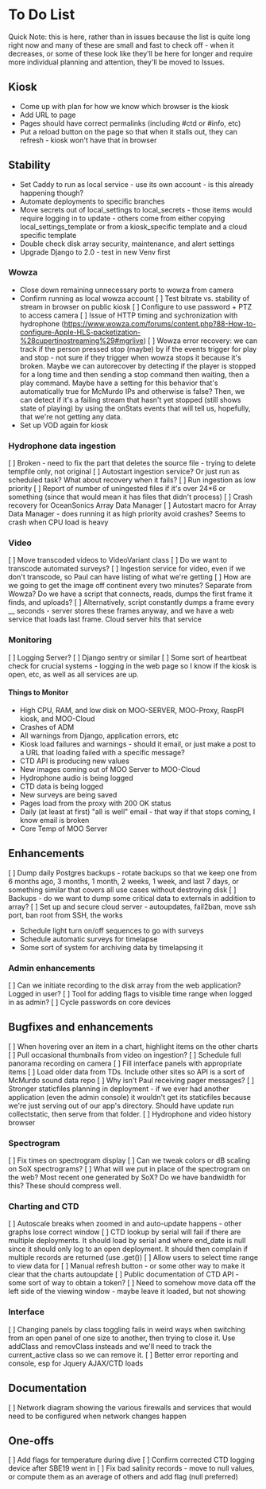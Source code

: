 # To Do List
Quick Note: this is here, rather than in issues because the list is quite
long right now and many of these are small and fast to check off - when it
decreases, or some of these look like they'll be here for longer and require
more individual planning and attention, they'll be moved to Issues.

## Kiosk
 * Come up with plan for how we know which browser is the kiosk
 * Add URL to page
 * Pages should have correct permalinks (including #ctd or #info, etc)
 * Put a reload button on the page so that when it stalls out, they can refresh - kiosk won't have that in browser

## Stability
 * Set Caddy to run as local service - use its own account - is this already happening though?
 * Automate deployments to specific branches
 * Move secrets out of local_settings to local_secrets - those items would require logging in to update - others come from either copying local_settings_template or from a kiosk_specific template and a cloud specific template
 * Double check disk array security, maintenance, and alert settings
 * Upgrade Django to 2.0 - test in new Venv first

### Wowza
 * Close down remaining unnecessary ports to wowza from camera
 * Confirm running as local wowza account
[ ] Test bitrate vs. stability of stream in browser on public kiosk
[ ] Configure to use password + PTZ to access camera
[ ] Issue of HTTP timing and sychronization with hydrophone (https://www.wowza.com/forums/content.php?88-How-to-configure-Apple-HLS-packetization-%28cupertinostreaming%29#mgrlive)
[ ] Wowza error recovery: we can track if the person pressed stop (maybe) by if the events trigger for play and stop - not sure if they trigger when wowza stops it because it's broken. Maybe we can autorecover by detecting if the player is stopped for a long time and then sending a stop command then waiting, then a play command. Maybe have a setting for this behavior that's automatically true for McMurdo IPs and otherwise is false? Then, we can detect if it's a failing stream that hasn't yet stopped (still shows state of playing) by using the onStats events that will tell us, hopefully, that we're not getting any data.
 * Set up VOD again for kiosk

### Hydrophone data ingestion
[ ] Broken - need to fix the part that deletes the source file - trying to delete tempfile only, not original
[ ] Autostart ingestion service? Or just run as scheduled task? What about recovery when it fails?
[ ] Run ingestion as low priority
[ ] Report of number of uningested files if it's over 24*6 or something (since that would mean it has files that didn't process)
[ ] Crash recovery for OceanSonics Array Data Manager
[ ] Autostart macro for Array Data Manager - does running it as high priority avoid crashes? Seems to crash when CPU load is heavy

### Video
[ ] Move transcoded videos to VideoVariant class
[ ] Do we want to transcode automated surveys?
[ ] Ingestion service for video, even if we don't transcode, so Paul can have listing of what we're getting
[ ] How are we going to get the image off continent every two minutes? Separate from Wowza? Do we have a script that connects, reads, dumps the first frame it finds, and uploads?
[ ] Alternatively, script constantly dumps a frame every __ seconds - server stores these frames anyway, and we have a web service that loads last frame. Cloud server hits that service

### Monitoring
[ ] Logging Server?
[ ] Django sentry or similar
[ ] Some sort of heartbeat check for crucial systems - logging in the web page so I know if the kiosk is open, etc, as well as all services are up.

#### Things to Monitor
 * High CPU, RAM, and low disk on MOO-SERVER, MOO-Proxy, RaspPI kiosk, and MOO-Cloud
 * Crashes of ADM
 * All warnings from Django, application errors, etc
 * Kiosk load failures and warnings - should it email, or just make a post to a URL that loading failed with a specific message?
 * CTD API is producing new values
 * New images coming out of MOO Server to MOO-Cloud
 * Hydrophone audio is being logged
 * CTD data is being logged
 * New surveys are being saved
 * Pages load from the proxy with 200 OK status
 * Daily (at least at first) "all is well" email - that way if that stops coming, I know email is broken
 * Core Temp of MOO Server

## Enhancements
[ ] Dump daily Postgres backups - rotate backups so that we keep one from 6 months ago, 3 months, 1 month, 2 weeks, 1 week, and last 7 days, or something similar that covers all use cases without destroying disk
[ ] Backups - do we want to dump some critical data to externals in addition to array?
[ ] Set up and secure cloud server - autoupdates, fail2ban, move ssh port, ban root from SSH, the works
 * Schedule light turn on/off sequences to go with surveys
 * Schedule automatic surveys for timelapse
 * Some sort of system for archiving data by timelapsing it

### Admin enhancements
[ ] Can we initiate recording to the disk array from the web application? Logged in user?
[ ] Tool for adding flags to visible time range when logged in as admin?
[ ] Cycle passwords on core devices

## Bugfixes and enhancements
[ ] When hovering over an item in a chart, highlight items on the other charts
[ ] Pull occasional thumbnails from video on ingestion?
[ ] Schedule full panorama recording on camera
[ ] Fill interface panels with appropriate items
[ ] Load older data from TDs. Include other sites so API is a sort of McMurdo sound data repo
[ ] Why isn't Paul receiving pager messages?
[ ] Stronger staticfiles planning in deployment - if we ever had another application (even the admin console) it wouldn't get its staticfiles because we're just serving out of our app's directory. Should have update run collectstatic, then serve from that folder.
[ ] Hydrophone and video history browser

### Spectrogram
[ ] Fix times on spectrogram display
[ ] Can we tweak colors or dB scaling on SoX spectrograms?
[ ] What will we put in place of the spectrogram on the web? Most recent one generated by SoX? Do we have bandwidth for this? These should compress well.

### Charting and CTD
[ ] Autoscale breaks when zoomed in and auto-update happens - other graphs lose correct window
[ ] CTD lookup by serial will fail if there are multiple deployments. It should load by serial and where end_date is null since it should only log to an open deployment. It should then complain if multiple records are returned (use .get())
[ ] Allow users to select time range to view data for
[ ] Manual refresh button - or some other way to make it clear that the charts autoupdate
[ ] Public documentation of CTD API - some sort of way to obtain a token?
[ ] Need to somehow move data off the left side of the viewing window - maybe leave it loaded, but not showing

### Interface
[ ] Changing panels by class toggling fails in weird ways when switching from an open panel of one size to another, then trying to close it. Use addClass and removClass insteads and we'll need to track the current_active class so we can remove it.
[ ] Better error reporting and console, esp for Jquery AJAX/CTD loads

## Documentation
[ ] Network diagram showing the various firewalls and services that would need to be configured when network changes happen

## One-offs
[ ] Add flags for temperature during dive
[ ] Confirm corrected CTD logging device after SBE19 went in
[ ] Fix bad salinity records - move to null values, or compute them as an average of others and add flag (null preferred)
